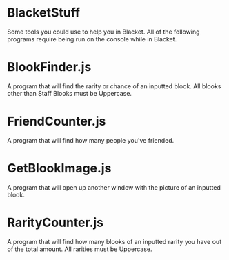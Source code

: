 # BlacketStuff
Some tools you could use to help you in Blacket. All of the following programs require being run on the console while in Blacket.

# BlookFinder.js
A program that will find the rarity or chance of an inputted blook. All blooks other than Staff Blooks must be Uppercase.

# FriendCounter.js
A program that will find how many people you've friended.

# GetBlookImage.js
A program that will open up another window with the picture of an inputted blook.

# RarityCounter.js
A program that will find how many blooks of an inputted rarity you have out of the total amount. All rarities must be Uppercase.
